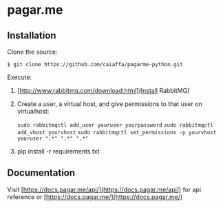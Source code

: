 # pagar.me


## Installation

Clone the source:

    $ git clone https://github.com/caiaffa/pagarme-python.git
    
Execute:

1. [http://www.rabbitmq.com/download.html](Install RabbitMQ)

2. Create a user, a virtual host, and give permissions to that user on virtualhost:
	
	`sudo rabbitmqctl add_user youruser yourpassword`
	`sudo rabbitmqctl add_vhost yourvhost`
	`sudo rabbitmqctl set_permissions -p yourvhost youruser ".*" ".*" ".*"`

3. pip install -r requirements.txt

## Documentation

Visit [https://docs.pagar.me/api/](https://docs.pagar.me/api/) for api reference or [https://docs.pagar.me/](https://docs.pagar.me/)


